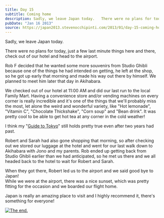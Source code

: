 ```yaml
---
title: Day 15
subtitle: Coming home
description: Sadly, we leave Japan today.   There were no plans for today, just a few last minute things here and there, check out of our hotel and head ...
pubDate: "Jan 16 2013"
source: https://japan2013.stevenocchipinti.com/2013/01/day-15-coming-home.html
---
```


Sadly, we leave Japan today.

There were no plans for today, just a few last minute things here and there, check out of our hotel and head to the airport.

Rob F decided that he wanted some more souvenirs from Studio Ghibli because one of the things he had intended on getting, he left at the shop, so he got up early that morning and made his way out there by himself. We planned to meet him later that day in Akihabara.

We checked out of our hotel at 11:00 AM and did our last run to the local Family Mart. Having a convenience store and/or vending machines on every corner is really incredible and it's one of the things that we'll probably miss the most, let alone the weird and wonderful variety, like "Hot lemonade", "Vitamin C", "Chocolate Thickshake", "Corn soup" and "Bean drink". It was pretty cool to be able to get hot tea at any corner in the cold weather!

I think my "[Guide to Tokyo](http://japan2010.stevenocchipinti.com/2010/01/guide-to-tokyo.html)" still holds pretty true even after two years had past.

Robert and Sarah had also gone shopping that morning, so after checking out we stored our luggage at the hotel and went for our last walk down to Akihabara with Jono and my parents. Rob ended up getting back from Studio Ghibli earlier than we had anticipated, so he met us there and we all headed back to the hotel to wait for Robert and Sarah.

When they got there, Robert led us to the airport and we said good bye to Japan!  
While we were at the airport, there was a nice sunset, which was pretty fitting for the occasion and we boarded our flight home.

Japan is really an amazing place to visit and I highly recommend it, there's something for everyone!

[![The end.](https://2.bp.blogspot.com/-d-lrz2agATU/UPaXunXi0ZI/AAAAAAAAA-Q/9wUZK94qpLs/s320/DSC_7951.JPG)](https://2.bp.blogspot.com/-d-lrz2agATU/UPaXunXi0ZI/AAAAAAAAA-Q/9wUZK94qpLs/s1600/DSC_7951.JPG)
